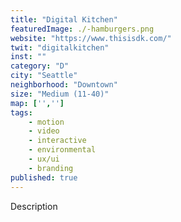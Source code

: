 ```yaml
---
title: "Digital Kitchen"
featuredImage: ./-hamburgers.png
website: "https://www.thisisdk.com/"
twit: "digitalkitchen"
inst: ""
category: "D"
city: "Seattle"
neighborhood: "Downtown"
size: "Medium (11-40)"
map: ['','']
tags:
    - motion
    - video
    - interactive
    - environmental
    - ux/ui
    - branding
published: true
---
```


Description
